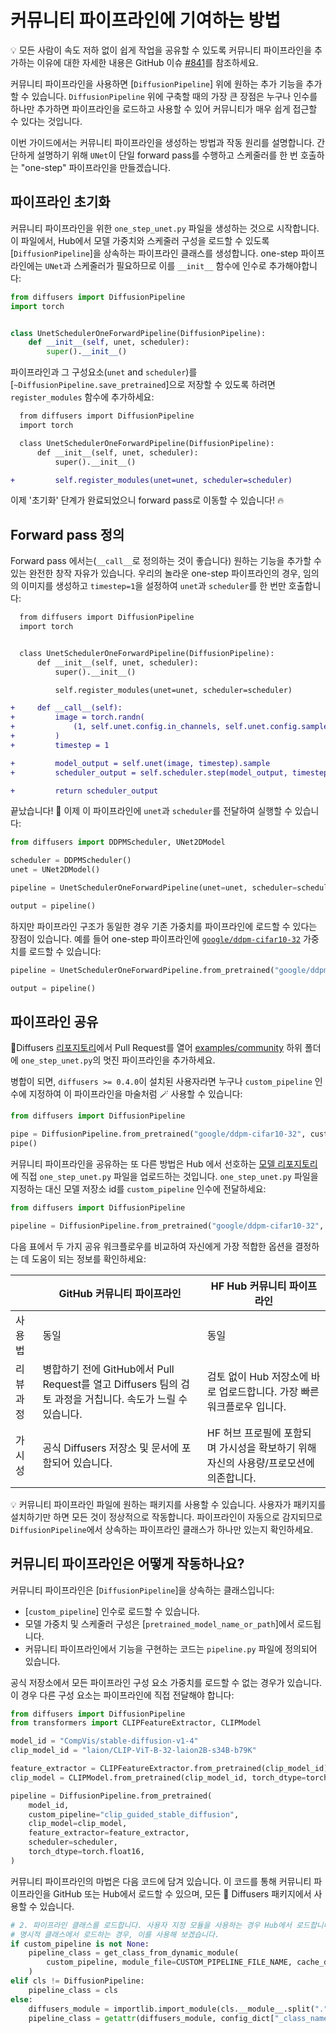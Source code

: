 <!--Copyright 2024 The HuggingFace Team. All rights reserved.

Licensed under the Apache License, Version 2.0 (the "License"); you may not use this file except in compliance with
the License. You may obtain a copy of the License at

http://www.apache.org/licenses/LICENSE-2.0

Unless required by applicable law or agreed to in writing, software distributed under the License is distributed on
an "AS IS" BASIS, WITHOUT WARRANTIES OR CONDITIONS OF ANY KIND, either express or implied. See the License for the
specific language governing permissions and limitations under the License.
-->

# 커뮤니티 파이프라인에 기여하는 방법

<Tip>

💡 모든 사람이 속도 저하 없이 쉽게 작업을 공유할 수 있도록 커뮤니티 파이프라인을 추가하는 이유에 대한 자세한 내용은 GitHub 이슈 [#841](https://github.com/huggingface/diffusers/issues/841)를 참조하세요.

</Tip>

커뮤니티 파이프라인을 사용하면 [`DiffusionPipeline`] 위에 원하는 추가 기능을 추가할 수 있습니다. `DiffusionPipeline` 위에 구축할 때의 가장 큰 장점은 누구나 인수를 하나만 추가하면 파이프라인을 로드하고 사용할 수 있어 커뮤니티가 매우 쉽게 접근할 수 있다는 것입니다.

이번 가이드에서는 커뮤니티 파이프라인을 생성하는 방법과 작동 원리를 설명합니다.
간단하게 설명하기 위해 `UNet`이 단일 forward pass를 수행하고 스케줄러를 한 번 호출하는 "one-step" 파이프라인을 만들겠습니다.

## 파이프라인 초기화

커뮤니티 파이프라인을 위한 `one_step_unet.py` 파일을 생성하는 것으로 시작합니다. 이 파일에서, Hub에서 모델 가중치와 스케줄러 구성을 로드할 수 있도록 [`DiffusionPipeline`]을 상속하는 파이프라인 클래스를 생성합니다. one-step 파이프라인에는 `UNet`과 스케줄러가 필요하므로 이를 `__init__` 함수에 인수로 추가해야합니다:

```python
from diffusers import DiffusionPipeline
import torch


class UnetSchedulerOneForwardPipeline(DiffusionPipeline):
    def __init__(self, unet, scheduler):
        super().__init__()
```

파이프라인과 그 구성요소(`unet` and `scheduler`)를 [`~DiffusionPipeline.save_pretrained`]으로 저장할 수 있도록 하려면 `register_modules` 함수에 추가하세요:

```diff
  from diffusers import DiffusionPipeline
  import torch

  class UnetSchedulerOneForwardPipeline(DiffusionPipeline):
      def __init__(self, unet, scheduler):
          super().__init__()

+         self.register_modules(unet=unet, scheduler=scheduler)
```

이제 '초기화' 단계가 완료되었으니 forward pass로 이동할 수 있습니다! 🔥

## Forward pass 정의

Forward pass 에서는(`__call__`로 정의하는 것이 좋습니다) 원하는 기능을 추가할 수 있는 완전한 창작 자유가 있습니다. 우리의 놀라운 one-step 파이프라인의 경우, 임의의 이미지를 생성하고 `timestep=1`을 설정하여 `unet`과 `scheduler`를 한 번만 호출합니다:

```diff
  from diffusers import DiffusionPipeline
  import torch


  class UnetSchedulerOneForwardPipeline(DiffusionPipeline):
      def __init__(self, unet, scheduler):
          super().__init__()

          self.register_modules(unet=unet, scheduler=scheduler)

+     def __call__(self):
+         image = torch.randn(
+             (1, self.unet.config.in_channels, self.unet.config.sample_size, self.unet.config.sample_size),
+         )
+         timestep = 1

+         model_output = self.unet(image, timestep).sample
+         scheduler_output = self.scheduler.step(model_output, timestep, image).prev_sample

+         return scheduler_output
```

끝났습니다! 🚀 이제 이 파이프라인에 `unet`과 `scheduler`를 전달하여 실행할 수 있습니다:

```python
from diffusers import DDPMScheduler, UNet2DModel

scheduler = DDPMScheduler()
unet = UNet2DModel()

pipeline = UnetSchedulerOneForwardPipeline(unet=unet, scheduler=scheduler)

output = pipeline()
```

하지만 파이프라인 구조가 동일한 경우 기존 가중치를 파이프라인에 로드할 수 있다는 장점이 있습니다. 예를 들어 one-step 파이프라인에 [`google/ddpm-cifar10-32`](https://huggingface.co/google/ddpm-cifar10-32) 가중치를 로드할 수 있습니다:

```python
pipeline = UnetSchedulerOneForwardPipeline.from_pretrained("google/ddpm-cifar10-32")

output = pipeline()
```

## 파이프라인 공유

🧨Diffusers [리포지토리](https://github.com/huggingface/diffusers)에서 Pull Request를 열어 [examples/community](https://github.com/huggingface/diffusers/tree/main/examples/community) 하위 폴더에 `one_step_unet.py`의 멋진 파이프라인을 추가하세요.

병합이 되면, `diffusers >= 0.4.0`이 설치된 사용자라면 누구나 `custom_pipeline` 인수에 지정하여 이 파이프라인을 마술처럼 🪄 사용할 수 있습니다:

```python
from diffusers import DiffusionPipeline

pipe = DiffusionPipeline.from_pretrained("google/ddpm-cifar10-32", custom_pipeline="one_step_unet")
pipe()
```

커뮤니티 파이프라인을 공유하는 또 다른 방법은 Hub 에서 선호하는 [모델 리포지토리](https://huggingface.co/docs/hub/models-uploading)에 직접  `one_step_unet.py` 파일을 업로드하는 것입니다. `one_step_unet.py` 파일을 지정하는 대신 모델 저장소 id를 `custom_pipeline` 인수에 전달하세요:

```python
from diffusers import DiffusionPipeline

pipeline = DiffusionPipeline.from_pretrained("google/ddpm-cifar10-32", custom_pipeline="stevhliu/one_step_unet")
```

다음 표에서 두 가지 공유 워크플로우를 비교하여 자신에게 가장 적합한 옵션을 결정하는 데 도움이 되는 정보를 확인하세요:

|                | GitHub 커뮤니티 파이프라인                                                                                        | HF Hub 커뮤니티 파이프라인                                                                 |
|----------------|------------------------------------------------------------------------------------------------------------------|-------------------------------------------------------------------------------------------|
| 사용법          | 동일                                                                                                             | 동일                                                                                      |
| 리뷰 과정 | 병합하기 전에 GitHub에서 Pull Request를 열고 Diffusers 팀의 검토 과정을 거칩니다. 속도가 느릴 수 있습니다. | 검토 없이 Hub 저장소에 바로 업로드합니다. 가장 빠른 워크플로우 입니다. |
| 가시성     | 공식 Diffusers 저장소 및 문서에 포함되어 있습니다.                                                  | HF 허브 프로필에 포함되며 가시성을 확보하기 위해 자신의 사용량/프로모션에 의존합니다. |

<Tip>

💡 커뮤니티 파이프라인 파일에 원하는 패키지를 사용할 수 있습니다. 사용자가 패키지를 설치하기만 하면 모든 것이 정상적으로 작동합니다. 파이프라인이 자동으로 감지되므로 `DiffusionPipeline`에서 상속하는 파이프라인 클래스가 하나만 있는지 확인하세요.

</Tip>

## 커뮤니티 파이프라인은 어떻게 작동하나요?

커뮤니티 파이프라인은 [`DiffusionPipeline`]을 상속하는 클래스입니다:

- [`custom_pipeline`] 인수로 로드할 수 있습니다.
- 모델 가중치 및 스케줄러 구성은 [`pretrained_model_name_or_path`]에서 로드됩니다.
- 커뮤니티 파이프라인에서 기능을 구현하는 코드는 `pipeline.py` 파일에 정의되어 있습니다.

공식 저장소에서 모든 파이프라인 구성 요소 가중치를 로드할 수 없는 경우가 있습니다. 이 경우 다른 구성 요소는 파이프라인에 직접 전달해야 합니다:

```python
from diffusers import DiffusionPipeline
from transformers import CLIPFeatureExtractor, CLIPModel

model_id = "CompVis/stable-diffusion-v1-4"
clip_model_id = "laion/CLIP-ViT-B-32-laion2B-s34B-b79K"

feature_extractor = CLIPFeatureExtractor.from_pretrained(clip_model_id)
clip_model = CLIPModel.from_pretrained(clip_model_id, torch_dtype=torch.float16)

pipeline = DiffusionPipeline.from_pretrained(
    model_id,
    custom_pipeline="clip_guided_stable_diffusion",
    clip_model=clip_model,
    feature_extractor=feature_extractor,
    scheduler=scheduler,
    torch_dtype=torch.float16,
)
```

커뮤니티 파이프라인의 마법은 다음 코드에 담겨 있습니다. 이 코드를 통해 커뮤니티 파이프라인을 GitHub 또는 Hub에서 로드할 수 있으며, 모든 🧨 Diffusers 패키지에서 사용할 수 있습니다.

```python
# 2. 파이프라인 클래스를 로드합니다. 사용자 지정 모듈을 사용하는 경우 Hub에서 로드합니다
# 명시적 클래스에서 로드하는 경우, 이를 사용해 보겠습니다.
if custom_pipeline is not None:
    pipeline_class = get_class_from_dynamic_module(
        custom_pipeline, module_file=CUSTOM_PIPELINE_FILE_NAME, cache_dir=custom_pipeline
    )
elif cls != DiffusionPipeline:
    pipeline_class = cls
else:
    diffusers_module = importlib.import_module(cls.__module__.split(".")[0])
    pipeline_class = getattr(diffusers_module, config_dict["_class_name"])
```
